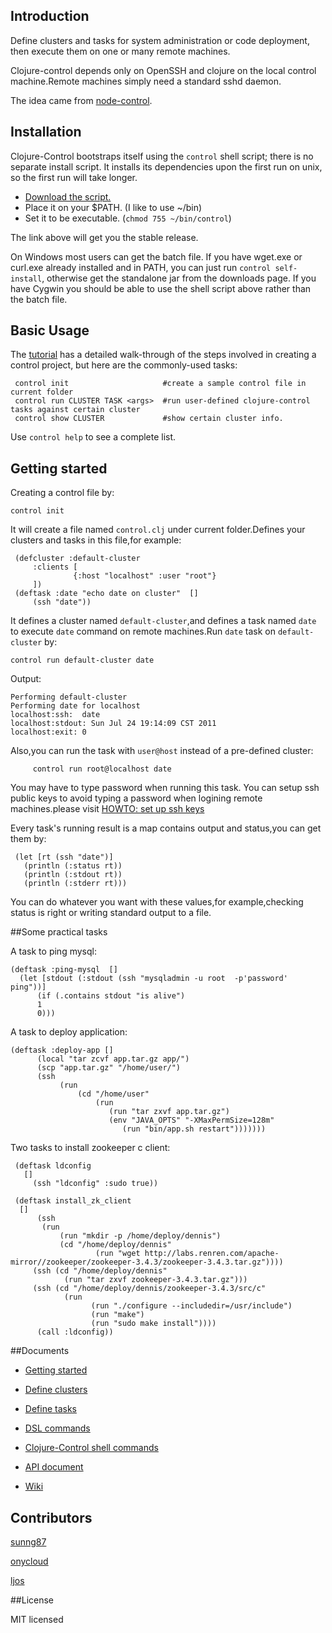 ## Introduction

Define clusters and tasks for system administration or code deployment, then execute them on one or many remote machines.

Clojure-control depends only on OpenSSH and clojure on the local control machine.Remote machines simply need a standard sshd daemon.

The idea came from [node-control](https://github.com/tsmith/node-control).

## Installation

Clojure-Control bootstraps itself using the `control` shell script; there is no separate install script. It installs its dependencies upon the first run on unix, so the first run will take longer.

* [Download the script.](https://raw.github.com/killme2008/clojure-control/master/bin/control)
* Place it on your $PATH. (I like to use ~/bin)
* Set it to be executable. (`chmod 755 ~/bin/control`)

The link above will get you the stable release. 

On Windows most users can get the batch file. If you have wget.exe or curl.exe already installed and in PATH, you can just run `control self-install`, otherwise get the standalone jar from the downloads page. If you have Cygwin you should be able to use the shell script above rather than the batch file.

## Basic Usage

The [tutorial](https://github.com/killme2008/clojure-control/wiki/Getting-started) has a detailed walk-through of the steps involved in creating a control project, but here are the commonly-used tasks:

     control init                     #create a sample control file in current folder
	 control run CLUSTER TASK <args>  #run user-defined clojure-control tasks against certain cluster 
     control show CLUSTER             #show certain cluster info.

Use `control help` to see a complete list.

## Getting started

Creating a control file by:
    
	control init

It will create a file named `control.clj` under current folder.Defines your clusters and tasks in this file,for example:
    
     (defcluster :default-cluster
         :clients [
                  {:host "localhost" :user "root"}
         ])
     (deftask :date "echo date on cluster"  []
         (ssh "date"))

It defines a cluster named `default-cluster`,and defines a task named `date` to execute `date` command on remote machines.Run `date` task on `default-cluster` by:

    control run default-cluster date

Output:

    Performing default-cluster
    Performing date for localhost
    localhost:ssh:  date
    localhost:stdout: Sun Jul 24 19:14:09 CST 2011
    localhost:exit: 0

Also,you can run the task with `user@host` instead of a pre-defined cluster:
		 
		 control run root@localhost date

You may have to type password when running this task. You can setup ssh public keys to avoid typing a password when logining remote machines.please visit [HOWTO: set up ssh keys](http://pkeck.myweb.uga.edu/ssh/)

Every task's running result is a map contains output and status,you can get them by:

     (let [rt (ssh "date")]
       (println (:status rt))
       (println (:stdout rt))
       (println (:stderr rt)))

You can do whatever you want with these values,for example,checking status is right or writing standard output to a file.

##Some practical tasks

A task to ping mysql:

	(deftask :ping-mysql  []
	  (let [stdout (:stdout (ssh "mysqladmin -u root  -p'password' ping"))]
	      (if (.contains stdout "is alive")
      	  1
		  0)))

A task to deploy application:

    (deftask :deploy-app []
          (local "tar zcvf app.tar.gz app/")
          (scp "app.tar.gz" "/home/user/")
          (ssh
               (run 
                   (cd "/home/user"
    				   (run
	    			      (run "tar zxvf app.tar.gz")
       	    			  (env "JAVA_OPTS" "-XMaxPermSize=128m"
                             (run "bin/app.sh restart")))))))

Two tasks to install zookeeper c client:

     (deftask ldconfig
	   []
	     (ssh "ldconfig" :sudo true))

	 (deftask install_zk_client
	  []
	      (ssh
		   (run
		       (run "mkdir -p /home/deploy/dennis")
			   (cd "/home/deploy/dennis"
			           (run "wget http://labs.renren.com/apache-mirror//zookeeper/zookeeper-3.4.3/zookeeper-3.4.3.tar.gz"))))
	     (ssh (cd "/home/deploy/dennis"
	            (run "tar zxvf zookeeper-3.4.3.tar.gz")))
         (ssh (cd "/home/deploy/dennis/zookeeper-3.4.3/src/c"
		        (run
		              (run "./configure --includedir=/usr/include")
		              (run "make")
		              (run "sudo make install"))))
		  (call :ldconfig))

##Documents

* [Getting started](https://github.com/killme2008/clojure-control/wiki/Getting-started)
* [Define clusters](https://github.com/killme2008/clojure-control/wiki/Define-clusters)
* [Define tasks](https://github.com/killme2008/clojure-control/wiki/Define-tasks)
* [DSL commands](https://github.com/killme2008/clojure-control/wiki/commands)
* [Clojure-Control shell commands](https://github.com/killme2008/clojure-control/wiki/Control-shell-commands)
* [API document](http://fnil.net/clojure-control/)


* [Wiki](https://github.com/killme2008/clojure-control/wiki)

## Contributors

[sunng87](https://github.com/sunng87)  

[onycloud](https://github.com/onycloud/) 

[ljos](https://github.com/ljos)

##License

MIT licensed




